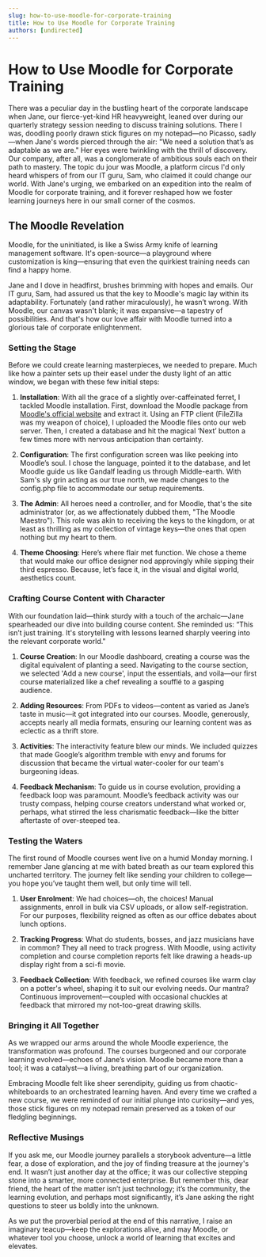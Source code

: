 ```yaml
---
slug: how-to-use-moodle-for-corporate-training
title: How to Use Moodle for Corporate Training
authors: [undirected]
---
```



# How to Use Moodle for Corporate Training

There was a peculiar day in the bustling heart of the corporate landscape when Jane, our fierce-yet-kind HR heavyweight, leaned over during our quarterly strategy session needing to discuss training solutions. There I was, doodling poorly drawn stick figures on my notepad—no Picasso, sadly—when Jane's words pierced through the air: "We need a solution that’s as adaptable as we are." Her eyes were twinkling with the thrill of discovery. Our company, after all, was a conglomerate of ambitious souls each on their path to mastery. The topic du jour was Moodle, a platform circus I'd only heard whispers of from our IT guru, Sam, who claimed it could change our world. With Jane's urging, we embarked on an expedition into the realm of Moodle for corporate training, and it forever reshaped how we foster learning journeys here in our small corner of the cosmos.

## The Moodle Revelation

Moodle, for the uninitiated, is like a Swiss Army knife of learning management software. It's open-source—a playground where customization is king—ensuring that even the quirkiest training needs can find a happy home.

Jane and I dove in headfirst, brushes brimming with hopes and emails. Our IT guru, Sam, had assured us that the key to Moodle's magic lay within its adaptability. Fortunately (and rather miraculously), he wasn’t wrong. With Moodle, our canvas wasn't blank; it was expansive—a tapestry of possibilities. And that's how our love affair with Moodle turned into a glorious tale of corporate enlightenment.

### Setting the Stage

Before we could create learning masterpieces, we needed to prepare. Much like how a painter sets up their easel under the dusty light of an attic window, we began with these few initial steps:

1. **Installation**: With all the grace of a slightly over-caffeinated ferret, I tackled Moodle installation. First, download the Moodle package from [Moodle's official website](https://download.moodle.org/) and extract it. Using an FTP client (FileZilla was my weapon of choice), I uploaded the Moodle files onto our web server. Then, I created a database and hit the magical ‘Next’ button a few times more with nervous anticipation than certainty. 

2. **Configuration**: The first configuration screen was like peeking into Moodle’s soul. I chose the language, pointed it to the database, and let Moodle guide us like Gandalf leading us through Middle-earth. With Sam's sly grin acting as our true north, we made changes to the config.php file to accommodate our setup requirements.

3. **The Admin**: All heroes need a controller, and for Moodle, that's the site administrator (or, as we affectionately dubbed them, "The Moodle Maestro"). This role was akin to receiving the keys to the kingdom, or at least as thrilling as my collection of vintage keys—the ones that open nothing but my heart to them.

4. **Theme Choosing**: Here’s where flair met function. We chose a theme that would make our office designer nod approvingly while sipping their third espresso. Because, let’s face it, in the visual and digital world, aesthetics count.

### Crafting Course Content with Character

With our foundation laid—think sturdy with a touch of the archaic—Jane spearheaded our dive into building course content. She reminded us: “This isn’t just training. It's storytelling with lessons learned sharply veering into the relevant corporate world."

1. **Course Creation**: In our Moodle dashboard, creating a course was the digital equivalent of planting a seed. Navigating to the course section, we selected 'Add a new course', input the essentials, and voila—our first course materialized like a chef revealing a soufflé to a gasping audience.

2. **Adding Resources**: From PDFs to videos—content as varied as Jane’s taste in music—it got integrated into our courses. Moodle, generously, accepts nearly all media formats, ensuring our learning content was as eclectic as a thrift store.

3. **Activities**: The interactivity feature blew our minds. We included quizzes that made Google’s algorithm tremble with envy and forums for discussion that became the virtual water-cooler for our team's burgeoning ideas.

4. **Feedback Mechanism**: To guide us in course evolution, providing a feedback loop was paramount. Moodle’s feedback activity was our trusty compass, helping course creators understand what worked or, perhaps, what stirred the less charismatic feedback—like the bitter aftertaste of over-steeped tea.

### Testing the Waters

The first round of Moodle courses went live on a humid Monday morning. I remember Jane glancing at me with bated breath as our team explored this uncharted territory. The journey felt like sending your children to college—you hope you’ve taught them well, but only time will tell.

1. **User Enrolment**: We had choices—oh, the choices! Manual assignments, enroll in bulk via CSV uploads, or allow self-registration. For our purposes, flexibility reigned as often as our office debates about lunch options.

2. **Tracking Progress**: What do students, bosses, and jazz musicians have in common? They all need to track progress. With Moodle, using activity completion and course completion reports felt like drawing a heads-up display right from a sci-fi movie.

3. **Feedback Collection**: With feedback, we refined courses like warm clay on a potter's wheel, shaping it to suit our evolving needs. Our mantra? Continuous improvement—coupled with occasional chuckles at feedback that mirrored my not-too-great drawing skills.

### Bringing it All Together

As we wrapped our arms around the whole Moodle experience, the transformation was profound. The courses burgeoned and our corporate learning evolved—echoes of Jane’s vision. Moodle became more than a tool; it was a catalyst—a living, breathing part of our organization.

Embracing Moodle felt like sheer serendipity, guiding us from chaotic-whiteboards to an orchestrated learning haven. And every time we crafted a new course, we were reminded of our initial plunge into curiosity—and yes, those stick figures on my notepad remain preserved as a token of our fledgling beginnings.

### Reflective Musings

If you ask me, our Moodle journey parallels a storybook adventure—a little fear, a dose of exploration, and the joy of finding treasure at the journey's end. It wasn’t just another day at the office; it was our collective stepping stone into a smarter, more connected enterprise. But remember this, dear friend, the heart of the matter isn’t just technology; it’s the community, the learning evolution, and perhaps most significantly, it’s Jane asking the right questions to steer us boldly into the unknown.

As we put the proverbial period at the end of this narrative, I raise an imaginary teacup—keep the explorations alive, and may Moodle, or whatever tool you choose, unlock a world of learning that excites and elevates.